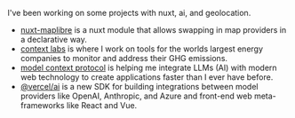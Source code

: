 I've been working on some projects with nuxt, ai, and geolocation.

- [nuxt-maplibre](/nuxt-maplibre) is a nuxt module that allows swapping in map providers in a declarative way.
- [context labs](https://contextlabs.com) is where I work on tools for the worlds largest energy companies to monitor and address their GHG emissions.
- [model context protocol](https://modelcontextprotocol.io) is helping me integrate LLMs (AI) with modern web technology to create applications faster than I ever have before.
- [@vercel/ai](https://v5.ai-sdk.dev) is a new SDK for building integrations between model providers like OpenAI, Anthropic, and Azure and front-end web meta-frameworks like React and Vue.
